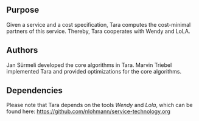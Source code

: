 
## Purpose
Given a service and a cost specification, Tara computes the cost-minimal partners of this service. Thereby, Tara cooperates with Wendy and LoLA. 

## Authors
Jan Sürmeli developed the core algorithms in Tara.
Marvin Triebel implemented Tara and provided optimizations for the core algorithms.

## Dependencies

Please note that Tara depends on the tools *Wendy* and *Lola*, which can be found here:
https://github.com/nlohmann/service-technology.org
